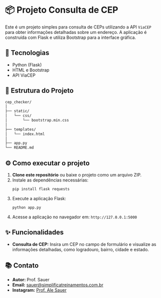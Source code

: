 
# 📦 Projeto Consulta de CEP

Este é um projeto simples para consulta de CEPs utilizando a API `ViaCEP` para obter informações detalhadas sobre um endereço. A aplicação é construída com Flask e utiliza Bootstrap para a interface gráfica.

## 🚀 Tecnologias

- Python (Flask)
- HTML e Bootstrap
- API ViaCEP

## 📁 Estrutura do Projeto

```bash
cep_checker/
│
├── static/
│   └── css/
│       └── bootstrap.min.css
│
├── templates/
│   └── index.html
│
├── app.py
└── README.md
```

## ⚙️ Como executar o projeto

1. **Clone este repositório** ou baixe o projeto como um arquivo ZIP.
2. Instale as dependências necessárias:
   ```bash
   pip install flask requests
   ```
3. Execute a aplicação Flask:
   ```bash
   python app.py
   ```
4. Acesse a aplicação no navegador em: `http://127.0.0.1:5000`

## ✨ Funcionalidades

- **Consulta de CEP:** Insira um CEP no campo de formulário e visualize as informações detalhadas, como logradouro, bairro, cidade e estado.

## 📚 Contato

- **Autor:** Prof. Sauer
- **Email:** sauer@simplificatreinamentos.com.br
- **Instagram:** [Prof. Ale Sauer](https://www.instagram.com/prof.alesauer/)
